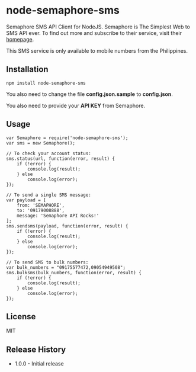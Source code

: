# node-semaphore-sms

Semaphore SMS API Client for NodeJS. Semaphore is The Simplest Web to SMS API ever. To find out more and subscribe to their service, visit their [homepage](http://semaphore.co/).

This SMS service is only available to mobile numbers from the Philippines.

## Installation

	npm install node-semaphore-sms

You also need to change the file **config.json.sample** to **config.json**.

You also need to provide your **API KEY** from Semaphore.

## Usage

	var Semaphore = require('node-semaphore-sms');
	var sms = new Semaphore();

	// To check your account status:
    sms.status(url, function(error, result) {
    	if (!error) {
    		console.log(result);
    	} else
    		console.log(error);
    });	

    // To send a single SMS message:
    var payload = [
    	from: 'SEMAPHORE',
    	to: '09179008888',
    	message: 'Semaphore API Rocks!'
    ];
    sms.sendsms(payload, function(error, result) {
    	if (!error) {
    		console.log(result);
    	} else
    		console.log(error);
    });    

    // To send SMS to bulk numbers:
	var bulk_numbers = "09175577472,09054949508";
    sms.bulksms(bulk_numbers, function(error, result) {
    	if (!error) {
    		console.log(result);
    	} else
    		console.log(error);
    });

## License

MIT

## Release History

* 1.0.0 - Initial release